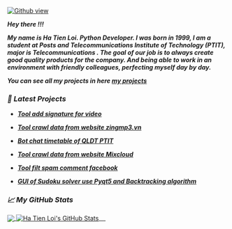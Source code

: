 [![Github view](https://komarev.com/ghpvc/?username=hatienl0i261299&color=lightgrey)](https://github.com/hatienl0i261299)

***Hey there !!!***

***My name is Ha Tien Loi. Python Developer.
I was born in 1999, I am a student at Posts and Telecommunications Institute of Technology (PTIT), major is Telecommunications . The goal of our job is to always create good quality products for the company. And being able to work in an environment with friendly colleagues, perfecting myself day by day.***

***You can see all my projects in here [my projects](https://hatienl0i2612.herokuapp.com/)***

### ***📕 Latest Projects***

- ***[Tool add signature for video](https://hatienl0i2612.herokuapp.com/my_projects/dongdauvideo/)***

- ***[Tool crawl data from website zingmp3.vn](https://hatienl0i2612.herokuapp.com/my_projects/zingmp3)***

- ***[Bot chat timetable of QLDT PTIT](https://hatienl0i2612.herokuapp.com/my_projects/qldt_ptit)***

- ***[Tool crawl data from website Mixcloud](https://hatienl0i2612.herokuapp.com/my_projects/mixcloud)***

- ***[Tool filt spam comment facebook](https://hatienl0i2612.herokuapp.com/my_projects/filt_spam_fb)***

- ***[GUI of Sudoku solver use Pyqt5 and Backtracking algorithm](https://hatienl0i2612.herokuapp.com/my_projects/sudoku_solver)***

### ***&#x1f4c8; My GitHub Stats***

<a href="https://github.com/hatienl0i261299/hatienl0i261299">
  <img align="center" src="https://github-readme-stats.vercel.app/api/top-langs/?username=hatienl0i261299&hide=css " />
</a>
<a href="https://github.com/hatienl0i261299/hatienl0i261299">
  <img align="center" src="https://github-readme-stats.vercel.app/api?username=hatienl0i261299&show_icons=true&line_height=27&count_private=true " alt="Ha Tien Loi's GitHub Stats" />
</a>


<a href="https://github.com/hatienl0i261299/zingmp3">
  <img align="center" src="https://github-readme-stats.vercel.app/api/pin/?username=hatienl0i261299&repo=zingmp3 " alt="" />
</a>
<a href="https://github.com/hatienl0i261299/cmdown">
  <img align="center" src="https://github-readme-stats.vercel.app/api/pin/?username=hatienl0i261299&repo=cmdown " alt="" />
</a>


<a href="https://github.com/hatienl0i261299/DongDauVideo">
  <img align="center" src="https://github-readme-stats.vercel.app/api/pin/?username=hatienl0i261299&repo=DongDauVideo " alt="" />
</a>
<a href="https://github.com/hatienl0i261299/Solve_Sudoku">
  <img align="center" src="https://github-readme-stats.vercel.app/api/pin/?username=hatienl0i261299&repo=Solve_Sudoku " alt="" />
</a>
